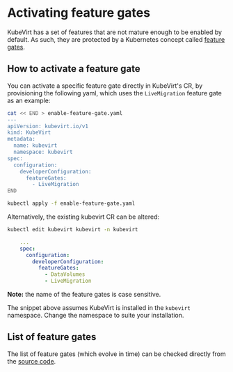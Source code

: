 # Activating feature gates

KubeVirt has a set of features that are not mature enough to be enabled by
default. As such, they are protected by a Kubernetes concept called
[feature gates](https://kubernetes.io/docs/reference/command-line-tools-reference/feature-gates/).

## How to activate a feature gate
You can activate a specific feature gate directly in KubeVirt's CR, by
provisioning the following yaml, which uses the `LiveMigration` feature gate
as an example:
```bash
cat << END > enable-feature-gate.yaml
---
apiVersion: kubevirt.io/v1
kind: KubeVirt
metadata:
  name: kubevirt
  namespace: kubevirt
spec:
  configuration:
    developerConfiguration: 
      featureGates:
        - LiveMigration
END

kubectl apply -f enable-feature-gate.yaml
```

Alternatively, the existing kubevirt CR can be altered:
```bash
kubectl edit kubevirt kubevirt -n kubevirt
```

```yaml
    ...
    spec:
      configuration:
        developerConfiguration:
          featureGates:
            - DataVolumes
            - LiveMigration
```

**Note:** the name of the feature gates is case sensitive.

The snippet above assumes KubeVirt is installed in the `kubevirt` namespace.
Change the namespace to suite your installation.

## List of feature gates
The list of feature gates (which evolve in time) can be checked directly from
the [source code](https://github.com/kubevirt/kubevirt/blob/master/pkg/virt-config/feature-gates.go#L26).

